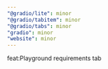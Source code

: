 ```yaml
---
"@gradio/lite": minor
"@gradio/tabitem": minor
"@gradio/tabs": minor
"gradio": minor
"website": minor
---
```


feat:Playground requirements tab
